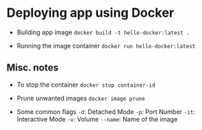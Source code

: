 # Deploying app using Docker

-   Building app image
    `docker build -t hello-docker:latest .`

-   Running the image container
    `docker run hello-docker:latest`

## Misc. notes

-   To stop the container
    `docker stop container-id`

-   Prune unwanted images
    `docker image prune`

-   Some common flags
    `-d`: Detached Mode
    `-p`: Port Number
    `-it`: Interactive Mode
    `-v`: Volume
    `--name`: Name of the image
